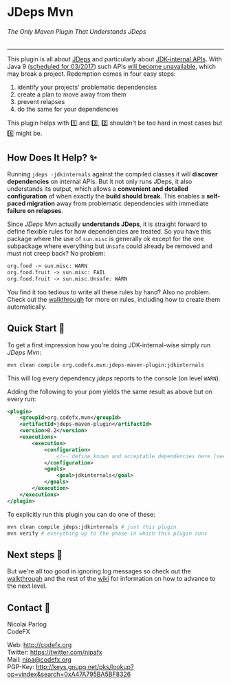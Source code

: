 # JDeps Mvn

###### The Only Maven Plugin That Understands JDeps

---

This plugin is all about [JDeps](https://docs.oracle.com/javase/8/docs/technotes/tools/unix/jdeps.html) and particularly about [JDK-internal APIs](https://wiki.openjdk.java.net/display/JDK8/Java+Dependency+Analysis+Tool).
With Java 9 ([scheduled for 03/2017](http://mail.openjdk.java.net/pipermail/jdk9-dev/2015-December/003149.html)) such APIs [will become unavailable](http://blog.codefx.org/java/dev/how-java-9-and-project-jigsaw-may-break-your-code/), which may break a project.
Redemption comes in four easy steps:

1. identify your projects' problematic dependencies
2. create a plan to move away from them
3. prevent relapses
4. do the same for your dependencies

This plugin helps with :one: and :three:, :two: shouldn't be too hard in most cases but :four: might be.

## How Does It Help? :sparkles:

Running `jdeps -jdkinternals` against the compiled classes it will **discover dependencies** on internal APIs.
But it not only runs JDeps, it also understands its output, which allows a **convenient and detailed configuration** of when exactly the **build should break**.
This enables a **self-paced migration** away from problematic dependencies with immediate **failure on relapses**.

Since _JDeps Mvn_ actually **understands JDeps**, it is straight forward to define flexible rules for how dependencies are treated. So you have this package where the use of `sun.misc` is generally ok except for the one subpackage where everything but `Unsafe` could already be removed and must not creep back? No problem:

```xml
org.food -> sun.misc: WARN
org.food.fruit -> sun.misc: FAIL
org.food.fruit -> sun.misc.Unsafe: WARN
```

You find it too tedious to write all these rules by hand? Also no problem. Check out the [walkthrough](https://github.com/CodeFX-org/JDeps-Maven-Plugin/wiki/Walkthrough) for more on rules, including how to create them automatically.

## Quick Start :rocket:

To get a first impression how you're doing JDK-internal-wise simply run _JDeps Mvn_:

```bash
mvn clean compile org.codefx.mvn:jdeps-maven-plugin:jdkinternals
```

This will log every dependency _jdeps_ reports to the console (on level `WARN`).

Adding the following to your pom yields the same result as above but on every run:

```xml
<plugin>
	<groupId>org.codefx.mvn</groupId>
	<artifactId>jdeps-maven-plugin</artifactId>
	<version>0.2</version>
	<executions>
		<execution>
			<configuration>
				<!-- define known and acceptable dependencies here (see below) -->
			</configuration>
			<goals>
				<goal>jdkinternals</goal>
			</goals>
		</execution>
	</executions>
</plugin>
```

To explicitly run this plugin you can do one of these:

```bash
mvn clean compile jdeps:jdkinternals # just this plugin
mvn verify # everything up to the phase in which this plugin runs
```

## Next steps :anger:

But we're all too good in ignoring log messages so check out the [walkthrough](https://github.com/CodeFX-org/JDeps-Maven-Plugin/wiki/Walkthrough) and the rest of the [wiki](https://github.com/CodeFX-org/JDeps-Maven-Plugin/wiki) for information on how to advance to the next level.

## Contact :eyes:

Nicolai Parlog <br>
CodeFX

Web: http://codefx.org <br>
Twitter: https://twitter.com/nipafx<br>
Mail: nipa@codefx.org <br>
PGP-Key: http://keys.gnupg.net/pks/lookup?op=vindex&search=0xA47A795BA5BF8326 <br>
